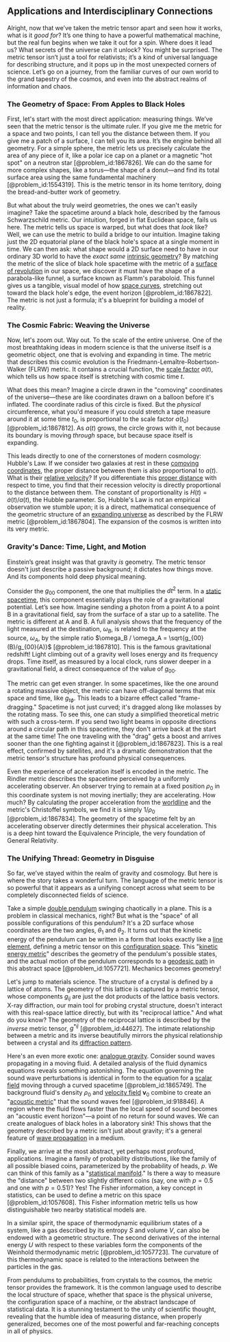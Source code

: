 ## Applications and Interdisciplinary Connections

Alright, now that we’ve taken the metric tensor apart and seen how it works, what is it *good for*? It’s one thing to have a powerful mathematical machine, but the real fun begins when we take it out for a spin. Where does it lead us? What secrets of the universe can it unlock? You might be surprised. The metric tensor isn’t just a tool for relativists; it’s a kind of universal language for describing structure, and it pops up in the most unexpected corners of science. Let’s go on a journey, from the familiar curves of our own world to the grand tapestry of the cosmos, and even into the abstract realms of information and chaos.

### The Geometry of Space: From Apples to Black Holes

First, let's start with the most direct application: measuring things. We’ve seen that the metric tensor is the ultimate ruler. If you give me the metric for a space and two points, I can tell you the distance between them. If you give me a patch of a surface, I can tell you its area. It’s the engine behind all geometry. For a simple sphere, the metric lets us precisely calculate the area of any piece of it, like a polar ice cap on a planet or a magnetic "hot spot" on a neutron star [@problem_id:1867826]. We can do the same for more complex shapes, like a torus—the shape of a donut—and find its total surface area using the same fundamental machinery [@problem_id:1554319]. This is the metric tensor in its home territory, doing the bread-and-butter work of geometry.

But what about the truly weird geometries, the ones we can't easily imagine? Take the spacetime around a black hole, described by the famous Schwarzschild metric. Our intuition, forged in flat Euclidean space, fails us here. The metric tells us space is warped, but what does that *look* like? Well, we can use the metric to build a bridge to our intuition. Imagine taking just the 2D equatorial plane of the black hole's space at a single moment in time. We can then ask: what shape would a 2D surface need to have in our ordinary 3D world to have the *exact same* [intrinsic geometry](@article_id:158294)? By matching the metric of the slice of black hole spacetime with the metric of a [surface of revolution](@article_id:260884) in our space, we discover it must have the shape of a parabola-like funnel, a surface known as Flamm's paraboloid. This funnel gives us a tangible, visual model of how [space curves](@article_id:262127), stretching out toward the black hole's edge, the event horizon [@problem_id:1867822]. The metric is not just a formula; it's a blueprint for building a model of reality.

### The Cosmic Fabric: Weaving the Universe

Now, let's zoom out. Way out. To the scale of the entire universe. One of the most breathtaking ideas in modern science is that the universe itself is a geometric object, one that is evolving and expanding in time. The metric that describes this cosmic evolution is the Friedmann-Lemaître-Robertson-Walker (FLRW) metric. It contains a crucial function, the [scale factor](@article_id:157179) $a(t)$, which tells us how space itself is stretching with cosmic time $t$.

What does this mean? Imagine a circle drawn in the "comoving" coordinates of the universe—these are like coordinates drawn on a balloon before it's inflated. The coordinate radius of this circle is fixed. But the *physical* circumference, what you'd measure if you could stretch a tape measure around it at some time $t_0$, is proportional to the scale factor $a(t_0)$ [@problem_id:1867812]. As $a(t)$ grows, the circle grows with it, not because its boundary is moving *through* space, but because space itself is expanding.

This leads directly to one of the cornerstones of modern cosmology: Hubble's Law. If we consider two galaxies at rest in these [comoving coordinates](@article_id:270744), the proper distance between them is also proportional to $a(t)$. What is their [relative velocity](@article_id:177566)? If you differentiate this [proper distance](@article_id:161558) with respect to time, you find that their recession velocity is directly proportional to the distance between them. The constant of proportionality is $H(t) = \dot{a}(t)/a(t)$, the Hubble parameter. So, Hubble's Law is not an empirical observation we stumble upon; it is a direct, mathematical consequence of the geometric structure of an [expanding universe](@article_id:160948) as described by the FLRW metric [@problem_id:1867804]. The expansion of the cosmos is written into its very metric.

### Gravity's Dance: Time, Light, and Motion

Einstein’s great insight was that gravity *is* geometry. The metric tensor doesn't just describe a passive background; it dictates how things move. And its components hold deep physical meaning.

Consider the $g_{00}$ component, the one that multiplies the $dt^2$ term. In a [static spacetime](@article_id:184226), this component essentially plays the role of a gravitational potential. Let’s see how. Imagine sending a photon from a point A to a point B in a gravitational field, say from the surface of a star up to a satellite. The metric is different at A and B. A full analysis shows that the frequency of the light measured at the destination, $\omega_B$, is related to the frequency at the source, $\omega_A$, by the simple ratio $\omega_B / \omega_A = \sqrt{g_{00}(B)/g_{00}(A)}$ [@problem_id:1867810]. This is the famous gravitational redshift! Light climbing out of a gravity well loses energy and its frequency drops. Time itself, as measured by a local clock, runs slower deeper in a gravitational field, a direct consequence of the value of $g_{00}$.

The metric can get even stranger. In some spacetimes, like the one around a rotating massive object, the metric can have off-diagonal terms that mix space and time, like $g_{t\phi}$. This leads to a bizarre effect called "frame-dragging." Spacetime is not just curved; it's dragged along like molasses by the rotating mass. To see this, one can study a simplified theoretical metric with such a cross-term. If you send two light beams in opposite directions around a circular path in this spacetime, they don't arrive back at the start at the same time! The one traveling with the "drag" gets a boost and arrives sooner than the one fighting against it [@problem_id:1867823]. This is a real effect, confirmed by satellites, and it's a dramatic demonstration that the metric tensor's structure has profound physical consequences.

Even the experience of acceleration itself is encoded in the metric. The Rindler metric describes the spacetime perceived by a uniformly accelerating observer. An observer trying to remain at a fixed position $\rho_0$ in this coordinate system is not moving inertially; they are accelerating. How much? By calculating the proper acceleration from the [worldline](@article_id:198542) and the metric's Christoffel symbols, we find it is simply $1/\rho_0$ [@problem_id:1867834]. The geometry of the spacetime felt by an accelerating observer directly determines their physical acceleration. This is a deep hint toward the Equivalence Principle, the very foundation of General Relativity.

### The Unifying Thread: Geometry in Disguise

So far, we’ve stayed within the realm of gravity and cosmology. But here is where the story takes a wonderful turn. The language of the metric tensor is so powerful that it appears as a unifying concept across what seem to be completely disconnected fields of science.

Take a simple [double pendulum](@article_id:167410) swinging chaotically in a plane. This is a problem in classical mechanics, right? But what is the "space" of all possible configurations of this pendulum? It's a 2D surface whose coordinates are the two angles, $\theta_1$ and $\theta_2$. It turns out that the kinetic energy of the pendulum can be written in a form that looks exactly like a [line element](@article_id:196339), defining a metric tensor on this [configuration space](@article_id:149037). This "[kinetic energy metric](@article_id:184156)" describes the geometry of the pendulum's possible states, and the actual motion of the pendulum corresponds to a [geodesic path](@article_id:263610) in this abstract space [@problem_id:1057721]. Mechanics becomes geometry!

Let's jump to materials science. The structure of a crystal is defined by a lattice of atoms. The geometry of this lattice is captured by a metric tensor, whose components $g_{ij}$ are just the dot products of the lattice basis vectors. X-ray diffraction, our main tool for probing crystal structure, doesn't interact with this real-space lattice directly, but with its "reciprocal lattice." And what do you know? The geometry of the reciprocal lattice is described by the *inverse* metric tensor, $g^{*ij}$ [@problem_id:44627]. The intimate relationship between a metric and its inverse beautifully mirrors the physical relationship between a crystal and its [diffraction pattern](@article_id:141490).

Here's an even more exotic one: [analogue gravity](@article_id:144376). Consider sound waves propagating in a moving fluid. A detailed analysis of the fluid dynamics equations reveals something astonishing. The equation governing the sound wave perturbations is identical in form to the equation for a [scalar field](@article_id:153816) moving through a curved spacetime [@problem_id:1865749]. The background fluid's density $\rho_0$ and [velocity field](@article_id:270967) $\mathbf{v}_0$ combine to create an "[acoustic metric](@article_id:198712)" that the sound waves feel [@problem_id:918846]. A region where the fluid flows faster than the local speed of sound becomes an "acoustic event horizon"—a point of no return for sound waves. We can create analogues of black holes in a laboratory sink! This shows that the geometry described by a metric isn't just about gravity; it's a general feature of [wave propagation](@article_id:143569) in a medium.

Finally, we arrive at the most abstract, yet perhaps most profound, applications.
Imagine a family of probability distributions, like the family of all possible biased coins, parameterized by the probability of heads, $p$. We can think of this family as a "[statistical manifold](@article_id:265572)." Is there a way to measure the "distance" between two slightly different coins (say, one with $p=0.5$ and one with $p=0.51$)? Yes! The Fisher information, a key concept in statistics, can be used to define a metric on this space [@problem_id:1057608]. This Fisher information metric tells us how distinguishable two nearby statistical models are.

In a similar spirit, the space of thermodynamic equilibrium states of a system, like a gas described by its entropy $S$ and volume $V$, can also be endowed with a geometric structure. The second derivatives of the internal energy $U$ with respect to these variables form the components of the Weinhold thermodynamic metric [@problem_id:1057723]. The curvature of this thermodynamic space is related to the interactions between the particles in the gas.

From pendulums to probabilities, from crystals to the cosmos, the metric tensor provides the framework. It is the common language used to describe the local structure of space, whether that space is the physical universe, the configuration space of a machine, or the abstract landscape of statistical data. It is a stunning testament to the unity of scientific thought, revealing that the humble idea of measuring distance, when properly generalized, becomes one of the most powerful and far-reaching concepts in all of physics.